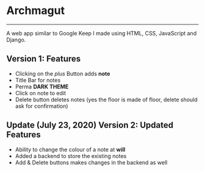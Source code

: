 # Archmagut
---
A web app similar to Google Keep I made using HTML, CSS, JavaScript and Django.

## Version 1: Features
* Clicking on the *plus* Button adds **note**
* Title Bar for notes
* Perma **DARK THEME**
* Click on note to edit
* Delete button deletes notes (yes the floor is made of floor, delete should ask for confirmation)

## Update (July 23, 2020) Version 2: Updated Features
* Ability to change the colour of a note at **will**
* Added a backend to store the existing notes
* Add & Delete buttons makes changes in the backend as well
